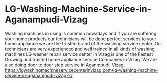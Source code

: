 # LG-Washing-Machine-Service-in-Aganampudi-Vizag
 Washing machines in using is common nowadays and if you are suffering your home products our technicians will be done perfect services to your home appliance we are the trusted brand of the washing service center. Our technicians are very experienced and well trained in all kinds of washing machines LG washer repair service center in Vizag is one of the Fastest Growing and trusted home appliance service Companies in Vizag. We are also doing door to door step service in Aganmpudi, Vizag. https://lgwashingmachineservicecenterinvizag.com/lg-washing-machine-service-in-aganampudi-vizag-2/
